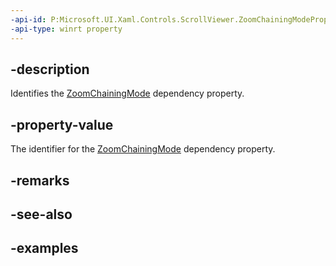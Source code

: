 ```yaml
---
-api-id: P:Microsoft.UI.Xaml.Controls.ScrollViewer.ZoomChainingModeProperty
-api-type: winrt property
---
```


## -description

Identifies the [ZoomChainingMode](scrollviewer_zoomchainingmode.md) dependency property.

## -property-value

The identifier for the [ZoomChainingMode](scrollviewer_zoomchainingmode.md) dependency property.

## -remarks

## -see-also

## -examples

